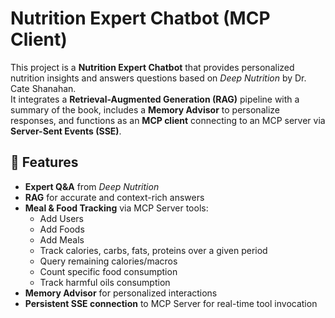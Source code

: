 # Nutrition Expert Chatbot (MCP Client)

This project is a **Nutrition Expert Chatbot** that provides personalized nutrition insights and answers questions based on *Deep Nutrition* by Dr. Cate Shanahan.  
It integrates a **Retrieval-Augmented Generation (RAG)** pipeline with a summary of the book, includes a **Memory Advisor** to personalize responses, and functions as an **MCP client** connecting to an MCP server via **Server-Sent Events (SSE)**.

## 📌 Features
- **Expert Q&amp;A** from *Deep Nutrition*
- **RAG** for accurate and context-rich answers
- **Meal &amp; Food Tracking** via MCP Server tools:
  - Add Users
  - Add Foods
  - Add Meals
  - Track calories, carbs, fats, proteins over a given period
  - Query remaining calories/macros
  - Count specific food consumption
  - Track harmful oils consumption
- **Memory Advisor** for personalized interactions
- **Persistent SSE connection** to MCP Server for real-time tool invocation
